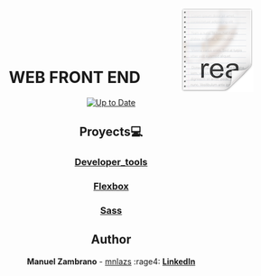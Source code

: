 <div align="center">
  <img src="icon.png" align="right"/>
<br> <!-- Línea vacía --><br> <!-- Línea vacía --><br> <!-- Línea vacía --><br>

# WEB FRONT END
[![Up to Date](https://github.com/ikatyang/emoji-cheat-sheet/workflows/Up%20to%20Date/badge.svg)](https://github.com/ikatyang/emoji-cheat-sheet/actions?query=workflow%3A%22Up+to+Date%22)

## Proyects:computer:

  ### [Developer_tools](./developer_tools)
  ### [Flexbox](./flexbox)
  ### [Sass](./sass_scss)



## Author
**Manuel Zambrano** - [mnlazs](https://github.com/mnlazs) :rage4:
<b>[LinkedIn](https://www.linkedin.com/in/manuelalejandrozambrano/)</b>
